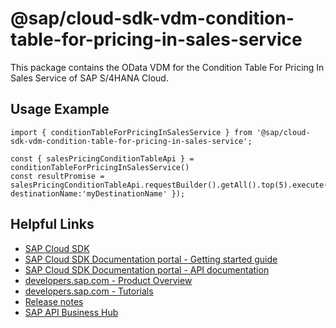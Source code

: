 # @sap/cloud-sdk-vdm-condition-table-for-pricing-in-sales-service

This package contains the OData VDM for the Condition Table For Pricing In Sales Service of SAP S/4HANA Cloud.

## Usage Example
```
import { conditionTableForPricingInSalesService } from '@sap/cloud-sdk-vdm-condition-table-for-pricing-in-sales-service';

const { salesPricingConditionTableApi } = conditionTableForPricingInSalesService()
const resultPromise = salesPricingConditionTableApi.requestBuilder().getAll().top(5).execute({ destinationName:'myDestinationName' });

```

## Helpful Links

- [SAP Cloud SDK](https://github.com/SAP/cloud-sdk-js)
- [SAP Cloud SDK Documentation portal - Getting started guide](https://sap.github.io/cloud-sdk/docs/js/getting-started)
- [SAP Cloud SDK Documentation portal - API documentation](https://sap.github.io/cloud-sdk/docs/js/api)
- [developers.sap.com - Product Overview](https://developers.sap.com/topics/cloud-sdk.html)
- [developers.sap.com - Tutorials](https://developers.sap.com/tutorial-navigator.html?tag=software-product:technology-platform/sap-cloud-sdk&tag=tutorial:type/tutorial&tag=programming-tool:javascript)
- [Release notes](https://help.sap.com/doc/2324e9c3b28748a4ae2ad08166d77675/1.0/en-US/js-index.html)
- [SAP API Business Hub](https://api.sap.com/)
